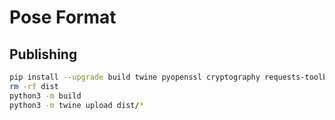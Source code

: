 # Pose Format

## Publishing
```bash
pip install --upgrade build twine pyopenssl cryptography requests-toolbelt
rm -rf dist
python3 -m build
python3 -m twine upload dist/*
```
